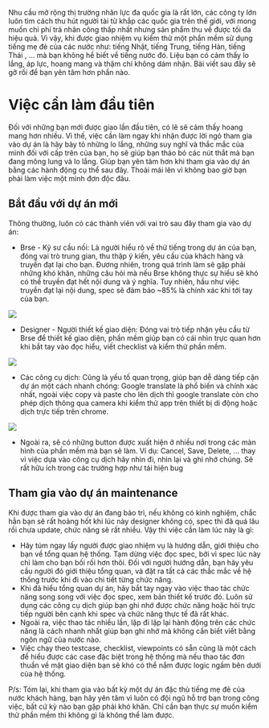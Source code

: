 Nhu cầu mở rộng thị trường nhân lực đa quốc gia là rất lớn, các công ty lớn luôn tìm cách thu hút người tài từ khắp các quốc gia trên thế giới, với mong muốn chi phí trả nhân công thấp nhất nhưng sản phẩm thu về được tối đa hiệu quả. Vì vậy, khi được giao nhiệm vụ kiểm thử một phần mềm sử dụng tiếng mẹ đẻ của các nước như: tiếng Nhật, tiếng Trung, tiếng Hàn, tiếng Thái , ... mà bạn không hề biết về tiếng nước đó. Liệu bạn có cảm thấy lo lắng, áp lực, hoang mang và thậm chí không dám nhận. Bài viết sau đây sẽ gỡ rối để bạn yên tâm hơn phần nào.
#  Việc cần làm đầu tiên 
Đối với những bạn mới được giao lần đầu tiên, có lẽ sẽ cảm thấy hoang mang hơn nhiều. Vì thế, việc cần làm ngay khi nhận được lời ngỏ tham gia vào dự án là hãy bày tỏ những lo lắng, những suy nghĩ và thắc mắc của mình đối với cấp trên của bạn, họ sẽ giúp bạn tháo bỏ các nút thắt mà bạn đang mông lung và lo lắng. Giúp bạn yên tâm hơn khi tham gia vào dự án bằng các hành động cụ thể sau đây. Thoải mái lên vì không bao giờ bạn phải làm việc một mình đơn độc đâu.
## Bắt đầu với dự án mới 
Thông thường, luôn có các thành viên với vai trò sau đây tham gia vào dự án: 

  + Brse - Kỹ sư cầu nối: Là người hiểu rõ về thứ tiếng trong dự án của bạn, đóng vai trò trung gian, thu thập ý kiến, yêu cầu của khách hàng và truyền đạt lại cho bạn. Đương nhiên, trong quá trình làm sẽ gặp phải những khó khăn, những câu hỏi mà nếu Brse không thực sự hiểu sẽ khó có thể truyền đạt hết nội dung và ý nghĩa. Tuy nhiên, hầu như việc truyền đạt lại nội dung, spec sẽ đảm bảo ~85% là chính xác khi tới tay của bạn.
  
  ![](https://images.viblo.asia/91f9c243-f312-4548-8755-3e6e87b64d49.jpg)

  + Designer - Người thiết kế giao diện: Đóng vai trò tiếp nhận yêu cầu từ Brse để thiết kế giao diện, phần mềm giúp bạn có cái nhìn trực quan hơn khi bắt tay vào đọc hiểu, viết checklist và kiểm thử phần mềm.

![](https://images.viblo.asia/e03f69fe-0ea8-468a-a2df-77b7a8a78d7e.jpg)

  + Các công cụ dịch: Cũng là yếu tố quan trọng, giúp bạn dễ dàng tiếp cận dự án một cách nhanh chóng: Google translate là phổ biến và chính xác nhất, ngoài việc copy và paste cho lên dịch thì google translate còn cho phép dịch thông qua camera khi kiểm thử app trên thiết bị di động hoặc dịch trực tiếp trên chrome. 

![](https://images.viblo.asia/57628677-b2c3-48d4-a4a7-ff2fe15d73e7.jpg)

+ Ngoài ra, sẽ có những button được xuất hiện ở nhiều nơi trong các màn hình của phần mềm mà bạn sẽ làm. Ví dụ: Cancel, Save, Delete, ... thay vì việc dựa vào công cụ dịch hãy nhìn đi, nhìn lại và ghi nhớ chúng. Sẽ rất hữu ích trong các trường hợp như tái hiện bug 

## Tham gia vào dự án maintenance
Khi được tham gia vào dự án đang bảo trì, nếu không có kinh nghiệm, chắc hẳn bạn sẽ rất hoảng hốt khi lúc này designer không có, spec thì đã quá lâu rồi chưa update, chức năng sẽ rất nhiều. Vậy thì việc cần làm lúc này là gì:

+ Hãy túm ngay lấy người được giao nhiệm vụ là hướng dẫn, giới thiệu cho bạn về tổng quan hệ thống. Tạm dừng việc đọc spec, bởi vì spec lúc này chỉ làm cho bạn bối rối hơn thôi. Đối với người hướng dẫn, bạn hãy yêu cầu người đó giới thiệu tổng quan, và đặt ra tất cả các thắc mắc về hệ thống trước khi đi vào chi tiết từng chức năng.
+ Khi đã hiểu tổng quan dự án, hãy bắt tay ngay vào việc thao tác chức năng song song với việc đọc spec, xem bản thiết kế trước đó. Luôn sử dụng các công cụ dịch giúp bạn ghi nhớ được chức năng hoặc hỏi trực tiếp người bên cạnh khi spec và chức năng thực tế đã rất khác. 
+ Ngoài ra, việc thao tác nhiều lần, lặp đi lặp lại hành động trên các chức năng là cách nhanh nhất giúp bạn ghi nhớ mà không cần biết  viết bằng ngôn ngữ của nước nào.
+ Việc chạy theo testcase, checklist, viewpoints có sẵn cũng là một cách để hiểu được các case đặc biệt trong hệ thống mà nếu thao tác đơn thuần về mặt giao diện bạn sẽ khó có thể nắm được logic ngầm bên dưới của hệ thống. 

P/s: Tóm lại, khi tham gia vào bất kỳ một dự án đặc thù tiếng mẹ đẻ của nước khách hàng, bạn hãy yên tâm vì luôn có đội ngũ hỗ trợ bạn trong công việc, bất cứ kỳ nào bạn gặp phải khó khăn. Chỉ cần bạn thực sự muốn kiểm thử phần mềm thì không gì là không thể làm được.